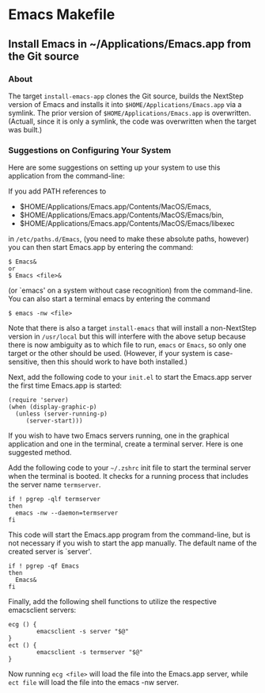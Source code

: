 # Emacs Makefile
## Install Emacs in ~/Applications/Emacs.app from the Git source
### About

The  target  `install-emacs-app` clones  the  Git  source, builds  the
NextStep    version     of    Emacs     and    installs     it    into
`$HOME/Applications/Emacs.app` via  a symlink.   The prior  version of
`$HOME/Applications/Emacs.app` is  overwritten. (Actuall, since  it is
only a symlink, the code was overwritten when the target was built.)

### Suggestions on Configuring Your System

Here  are some  suggestions  on setting  up your  system  to use  this
application from the command-line:

If you add PATH references to

- $HOME/Applications/Emacs.app/Contents/MacOS/Emacs,
- $HOME/Applications/Emacs.app/Contents/MacOS/Emacs/bin,
- $HOME/Applications/Emacs.app/Contents/MacOS/Emacs/libexec

in  `/etc/paths.d/Emacs`,  (you need  to  make  these absolute  paths,
however) you can  then start  Emacs.app by entering  the command:

```
$ Emacs&
or
$ Emacs <file>&
```

(or  `emacs'  on  a  system   without  case  recognition)  from  the
command-line.  You can  also start a terminal emacs  by entering the
command

`$ emacs -nw <file>`

Note that there is also a target `install-emacs` that will install a
non-NextStep version  in `/usr/local`  but this will  interfere with
the above setup  because there is now ambiguity as  to which file to
run, `emacs` or  `Emacs`, so only one target or  the other should be
used.  (However, if your system  is case-sensitive, then this should
work to have both installed.)

Next, add the following code to your `init.el` to start the Emacs.app
server the first time Emacs.app is started:

```
(require 'server)
(when (display-graphic-p)
  (unless (server-running-p)
     (server-start)))
```

If you wish to have two  Emacs servers running, one in the graphical
application and one in the terminal, create a terminal server.  Here
is one suggested method.

Add the  following code to  your `~/.zshrc`  init file to  start the
terminal  server when  the  terminal  is booted.   It  checks for  a
running process that includes the server name `termserver`.

```
if ! pgrep -qlf termserver
then
  emacs -nw --daemon=termserver
fi
```

This code  will start the  Emacs.app program from  the command-line,
but is  not necessary if  you wish to  start the app  manually.  The
default name of the created server is `server'.

```
if ! pgrep -qf Emacs
then
  Emacs&
fi
```

Finally, add the following shell functions to utilize the respective
emacsclient servers:

```
ecg () {
        emacsclient -s server "$@"
}
ect () {
        emacsclient -s termserver "$@"
}
```

Now running `ecg <file>` will load the file into the Emacs.app server,
while `ect file` will load the file into the emacs -nw server.
